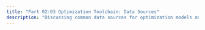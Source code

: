 ```yaml
---
title: "Part 02:03 Optimization Toolchain: Data Sources"
description: "Discussing common data sources for optimization models and their various means of connection to the model."
---
```


